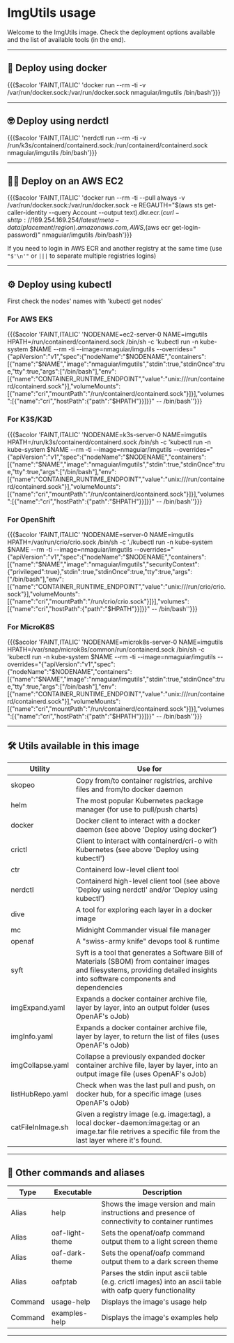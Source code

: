# ImgUtils usage

Welcome to the ImgUtils image. Check the deployment options available and the list of available tools (in the end).

---

## 🐳 Deploy using docker

{{{$acolor 'FAINT,ITALIC' 'docker run --rm -ti -v /var/run/docker.sock:/var/run/docker.sock nmaguiar/imgutils /bin/bash'}}}

---

## 🤓 Deploy using nerdctl 

{{{$acolor 'FAINT,ITALIC' 'nerdctl run --rm -ti -v /run/k3s/containerd/containerd.sock:/run/containerd/containerd.sock nmaguiar/imgutils /bin/bash'}}}

---

## 😶‍🌫️ Deploy on an AWS EC2

{{{$acolor 'FAINT,ITALIC' 'docker run --rm -ti --pull always -v /var/run/docker.sock:/var/run/docker.sock -e REGAUTH="$(aws sts get-caller-identity --query Account --output text).dkr.ecr.$(curl -s http://169.254.169.254/latest/meta-data/placement/region).amazonaws.com,AWS,$(aws ecr get-login-password)" nmaguiar/imgutils /bin/bash'}}}

If you need to login in AWS ECR and another registry at the same time (use ```"$'\n'"``` or ```|||``` to separate multiple registries logins)

---

## ⚙️  Deploy using kubectl 

First check the nodes' names with 'kubectl get nodes'

### For AWS EKS

{{{$acolor 'FAINT,ITALIC' 'NODENAME=ec2-server-0 NAME=imgutils HPATH=/run/containerd/containerd.sock  /bin/sh -c \'kubectl run -n kube-system $NAME --rm -ti --image=nmaguiar/imgutils  --overrides="{\"apiVersion\":\"v1\",\"spec\":{\"nodeName\":\"$NODENAME\",\"containers\":[{\"name\":\"$NAME\",\"image\":\"nmaguiar/imgutils\",\"stdin\":true,\"stdinOnce\":true,\"tty\":true,\"args\":[\"/bin/bash\"],\"env\":[{\"name\":\"CONTAINER_RUNTIME_ENDPOINT\",\"value\":\"unix:///run/containerd/containerd.sock\"}],\"volumeMounts\":[{\"name\":\"cri\",\"mountPath\":\"/run/containerd/containerd.sock\"}]}],\"volumes\":[{\"name\":\"cri\",\"hostPath\":{\"path\":\"$HPATH\"}}]}}" -- /bin/bash\''}}}

### For K3S/K3D

{{{$acolor 'FAINT,ITALIC' 'NODENAME=k3s-server-0 NAME=imgutils HPATH=/run/k3s/containerd/containerd.sock  /bin/sh -c \'kubectl run -n kube-system $NAME --rm -ti --image=nmaguiar/imgutils  --overrides="{\"apiVersion\":\"v1\",\"spec\":{\"nodeName\":\"$NODENAME\",\"containers\":[{\"name\":\"$NAME\",\"image\":\"nmaguiar/imgutils\",\"stdin\":true,\"stdinOnce\":true,\"tty\":true,\"args\":[\"/bin/bash\"],\"env\":[{\"name\":\"CONTAINER_RUNTIME_ENDPOINT\",\"value\":\"unix:///run/containerd/containerd.sock\"}],\"volumeMounts\":[{\"name\":\"cri\",\"mountPath\":\"/run/containerd/containerd.sock\"}]}],\"volumes\":[{\"name\":\"cri\",\"hostPath\":{\"path\":\"$HPATH\"}}]}}" -- /bin/bash\''}}}

### For OpenShift

{{{$acolor 'FAINT,ITALIC' 'NODENAME=server-0 NAME=imgutils HPATH=/var/run/crio/crio.sock  /bin/sh -c \'./kubectl run -n kube-system $NAME --rm -ti --image=nmaguiar/imgutils  --overrides="{\"apiVersion\":\"v1\",\"spec\":{\"nodeName\":\"$NODENAME\",\"containers\":[{\"name\":\"$NAME\",\"image\":\"nmaguiar/imgutils\",\"securityContext\":{\"privileged\":true},\"stdin\":true,\"stdinOnce\":true,\"tty\":true,\"args\":[\"/bin/bash\"],\"env\":[{\"name\":\"CONTAINER_RUNTIME_ENDPOINT\",\"value\":\"unix:///run/crio/crio.sock\"}],\"volumeMounts\":[{\"name\":\"cri\",\"mountPath\":\"/run/crio/crio.sock\"}]}],\"volumes\":[{\"name\":\"cri\",\"hostPath\":{\"path\":\"$HPATH\"}}]}}" -- /bin/bash\''}}}

### For MicroK8S

{{{$acolor 'FAINT,ITALIC' 'NODENAME=microk8s-server-0 NAME=imgutils HPATH=/var/snap/microk8s/common/run/containerd.sock   /bin/sh -c \'kubectl run -n kube-system $NAME --rm -ti --image=nmaguiar/imgutils --overrides="{\"apiVersion\":\"v1\",\"spec\":{\"nodeName\":\"$NODENAME\",\"containers\":[{\"name\":\"$NAME\",\"image\":\"nmaguiar/imgutils\",\"stdin\":true,\"stdinOnce\":true,\"tty\":true,\"args\":[\"/bin/bash\"],\"env\":[{\"name\":\"CONTAINER_RUNTIME_ENDPOINT\",\"value\":\"unix:///run/containerd/containerd.sock\"}],\"volumeMounts\":[{\"name\":\"cri\",\"mountPath\":\"/run/containerd/containerd.sock\"}]}],\"volumes\":[{\"name\":\"cri\",\"hostPath\":{\"path\":\"$HPATH\"}}]}}" -- /bin/bash\''}}}

---

## 🛠️  Utils available in this image

| Utility | Use for     |
|---------|-------------|
| skopeo  | Copy from/to container registries, archive files and from/to docker daemon |
| helm    | The most popular Kubernetes package manager (for use to pull/push charts) |
| docker  | Docker client to interact with a docker daemon (see above 'Deploy using docker') |
| crictl  | Client to interact with containerd/cri-o with Kubernetes (see above 'Deploy using kubectl') |
| ctr     | Containerd low-level client tool |
| nerdctl | Containerd high-level client tool (see above 'Deploy using nerdctl' and/or 'Deploy using kubectl') |
| dive    | A tool for exploring each layer in a docker image |
| mc      | Midnight Commander visual file manager |
| openaf  | A "swiss-army knife" devops tool & runtime |
| syft    | Syft is a tool that generates a Software Bill of Materials (SBOM) from container images and filesystems, providing detailed insights into software components and dependencies |
| imgExpand.yaml | Expands a docker container archive file, layer by layer, into an output folder (uses OpenAF's oJob) |
| imgInfo.yaml | Expands a docker container archive file, layer by layer, to return the list of files (uses OpenAF's oJob) |
| imgCollapse.yaml | Collapse a previously expanded docker container archive file, layer by layer, into an output image file (uses OpenAF's oJob) |
| listHubRepo.yaml | Check when was the last pull and push, on docker hub, for a specific image (uses OpenAF's oJob) |
| catFileInImage.sh | Given a registry image (e.g. image:tag), a local docker-daemon:image:tag or an image.tar file retrives a specific file from the last layer where it's found. |

---

## 🔧  Other commands and aliases

| Type | Executable | Description |
|------|------------|-------------|
| Alias | help | Shows the image version and main instructions and presence of connectivity to container runtimes |
| Alias | oaf-light-theme | Sets the openaf/oafp command output them to a light screen theme |
| Alias | oaf-dark-theme | Sets the openaf/oafp command output them to a dark screen theme |
| Alias | oafptab | Parses the stdin input ascii table (e.g. crictl images) into an ascii table with oafp query functionality |
| Command | usage-help | Displays the image's usage help |
| Command | examples-help | Displays the image's examples help |

---
